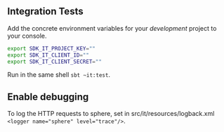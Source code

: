 ## Integration Tests

Add the concrete environment variables for your _development_ project to your console.

```bash
export SDK_IT_PROJECT_KEY=""
export SDK_IT_CLIENT_ID=""
export SDK_IT_CLIENT_SECRET=""
```

Run in the same shell ```sbt ~it:test```.

## Enable debugging

To log the HTTP requests to sphere, set in src/it/resources/logback.xml ```<logger name="sphere" level="trace"/>```.
